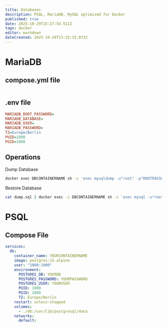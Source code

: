```yaml
---
title: Databases
description: PSQL, MariaDB, MySQL optimized for Docker
published: true
date: 2025-10-29T15:27:54.511Z
tags: docker
editor: markdown
dateCreated: 2025-10-29T13:32:33.073Z
---
```


# MariaDB

## compose.yml file
```yaml

```

## .env file

```ini
MARIADB_ROOT_PASSWORD=
MARIADB_DATABASE=
MARIADB_USER=
MARIADB_PASSWORD=
TZ=Europe/Berlin
PUID=1000
PGID=1000
```

## Operations

Dump Database
```bash
docker exec DBCONTAINERNAME sh -c 'exec mysqldump -u"root" -p"ROOTPASSWORD" "DBNAME"' > dump.sql
```

Restore Database
```bash
cat dump.sql | docker exec -i DBCONTAINERNAME sh -c 'exec mysql -u"root" -p"ROOTPASSWORD" "DBNAME"'
```

# PSQL

## Compose File

```yaml
services:
  db:
    container_name: YOURCONTAINERNAME
    image: postgres:15-alpine
    user: "1000:1000"
    environment:
      POSTGRES_DB: YOURDB
      POSTGRES_PASSWORD: YOURPASSWORD
      POSTGRES_USER: YOURUSER
      PUID: 1000
      PGID: 1000
      TZ: Europe/Berlin
    restart: unless-stopped
    volumes:
      - ./db:/var/lib/postgresql/data
    networks:
      default:
 ```

